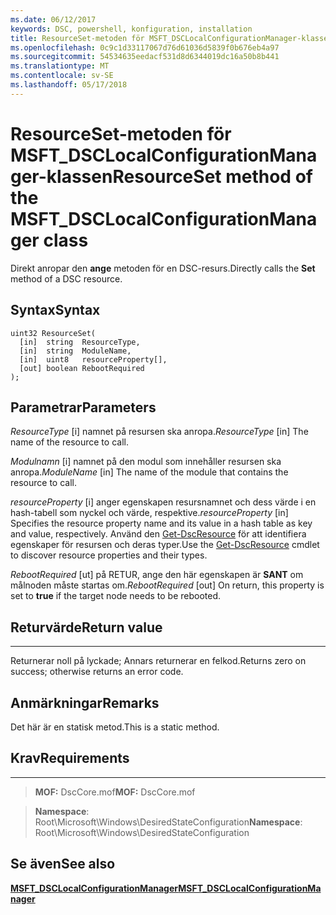 ```yaml
---
ms.date: 06/12/2017
keywords: DSC, powershell, konfiguration, installation
title: ResourceSet-metoden för MSFT_DSCLocalConfigurationManager-klassen
ms.openlocfilehash: 0c9c1d33117067d76d61036d5839f0b676eb4a97
ms.sourcegitcommit: 54534635eedacf531d8d6344019dc16a50b8b441
ms.translationtype: MT
ms.contentlocale: sv-SE
ms.lasthandoff: 05/17/2018
---
```

# <a name="resourceset-method-of-the-msftdsclocalconfigurationmanager-class"></a><span data-ttu-id="0bac9-103">ResourceSet-metoden för MSFT_DSCLocalConfigurationManager-klassen</span><span class="sxs-lookup"><span data-stu-id="0bac9-103">ResourceSet method of the MSFT_DSCLocalConfigurationManager class</span></span>

<span data-ttu-id="0bac9-104">Direkt anropar den **ange** metoden för en DSC-resurs.</span><span class="sxs-lookup"><span data-stu-id="0bac9-104">Directly calls the **Set** method of a DSC resource.</span></span>

<a name="syntax"></a><span data-ttu-id="0bac9-105">Syntax</span><span class="sxs-lookup"><span data-stu-id="0bac9-105">Syntax</span></span>
------

```mof
uint32 ResourceSet(
  [in]  string  ResourceType,
  [in]  string  ModuleName,
  [in]  uint8   resourceProperty[],
  [out] boolean RebootRequired
);
```

<a name="parameters"></a><span data-ttu-id="0bac9-106">Parametrar</span><span class="sxs-lookup"><span data-stu-id="0bac9-106">Parameters</span></span>
----------

<span data-ttu-id="0bac9-107">*ResourceType* \[i\] namnet på resursen ska anropa.</span><span class="sxs-lookup"><span data-stu-id="0bac9-107">*ResourceType* \[in\] The name of the resource to call.</span></span>

<span data-ttu-id="0bac9-108">*Modulnamn* \[i\] namnet på den modul som innehåller resursen ska anropa.</span><span class="sxs-lookup"><span data-stu-id="0bac9-108">*ModuleName* \[in\] The name of the module that contains the resource to call.</span></span>

<span data-ttu-id="0bac9-109">*resourceProperty* \[i\] anger egenskapen resursnamnet och dess värde i en hash-tabell som nyckel och värde, respektive.</span><span class="sxs-lookup"><span data-stu-id="0bac9-109">*resourceProperty* \[in\] Specifies the resource property name and its value in a hash table as key and value, respectively.</span></span> <span data-ttu-id="0bac9-110">Använd den [Get-DscResource](https://technet.microsoft.com/library/dn521625.aspx) för att identifiera egenskaper för resursen och deras typer.</span><span class="sxs-lookup"><span data-stu-id="0bac9-110">Use the [Get-DscResource](https://technet.microsoft.com/library/dn521625.aspx) cmdlet to discover resource properties and their types.</span></span>

<span data-ttu-id="0bac9-111">*RebootRequired* \[ut\] på RETUR, ange den här egenskapen är **SANT** om målnoden måste startas om.</span><span class="sxs-lookup"><span data-stu-id="0bac9-111">*RebootRequired* \[out\] On return, this property is set to **true** if the target node needs to be rebooted.</span></span>

## <a name="return-value"></a><span data-ttu-id="0bac9-112">Returvärde</span><span class="sxs-lookup"><span data-stu-id="0bac9-112">Return value</span></span>
------------

<span data-ttu-id="0bac9-113">Returnerar noll på lyckade; Annars returnerar en felkod.</span><span class="sxs-lookup"><span data-stu-id="0bac9-113">Returns zero on success; otherwise returns an error code.</span></span>

## <a name="remarks"></a><span data-ttu-id="0bac9-114">Anmärkningar</span><span class="sxs-lookup"><span data-stu-id="0bac9-114">Remarks</span></span>

<span data-ttu-id="0bac9-115">Det här är en statisk metod.</span><span class="sxs-lookup"><span data-stu-id="0bac9-115">This is a static method.</span></span>

## <a name="requirements"></a><span data-ttu-id="0bac9-116">Krav</span><span class="sxs-lookup"><span data-stu-id="0bac9-116">Requirements</span></span>
------------
><span data-ttu-id="0bac9-117">**MOF:** DscCore.mof</span><span class="sxs-lookup"><span data-stu-id="0bac9-117">**MOF:** DscCore.mof</span></span>

><span data-ttu-id="0bac9-118">**Namespace**: Root\Microsoft\Windows\DesiredStateConfiguration</span><span class="sxs-lookup"><span data-stu-id="0bac9-118">**Namespace**: Root\Microsoft\Windows\DesiredStateConfiguration</span></span>


## <a name="see-also"></a><span data-ttu-id="0bac9-119">Se även</span><span class="sxs-lookup"><span data-stu-id="0bac9-119">See also</span></span>


[<span data-ttu-id="0bac9-120">**MSFT_DSCLocalConfigurationManager**</span><span class="sxs-lookup"><span data-stu-id="0bac9-120">**MSFT_DSCLocalConfigurationManager**</span></span>](msft-dsclocalconfigurationmanager.md)